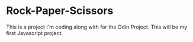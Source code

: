 # Rock-Paper-Scissors

This is a project I'm coding along with for the Odin Project. This will be my first Javascript project.
